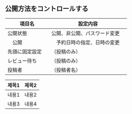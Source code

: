 ﻿## 公開方法をコントロールする
| 項目名 | 設定内容　|
|---|---|
| 公開状態 | 公開、非公開、パスワード変更 |
|　公開　|　予約日時の指定、日時の変更　|
|先頭に固定設定　|（投稿のみ）|
|レビュー待ち|（投稿のみ）|
|投稿者|（投稿者名）|

| 제목1 | 제목2 |
|:---:|---:|
| 내용1 | 내용2 |
| 내용3 | 내용4 |